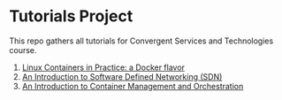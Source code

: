 # Tutorials Project

This repo gathers all tutorials for Convergent Services and Technologies course.

1. [Linux Containers in Practice: a Docker flavor](01-containers-in-practice)
2. [An Introduction to Software Defined Networking (SDN)](02-software-defined-networking)
3. [An Introduction to Container Management and Orchestration](03-container-orchestration)

